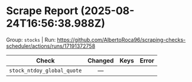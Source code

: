 # Scrape Report (2025-08-24T16:56:38.988Z)

Group: `stocks`  |  Run: https://github.com/AlbertoRoca96/scraping-checks-scheduler/actions/runs/17191372758

| Check | Changed | Keys | Error |
|---|:---:|:--|:--|
| `stock_ntdoy_global_quote` | — |  |  |
